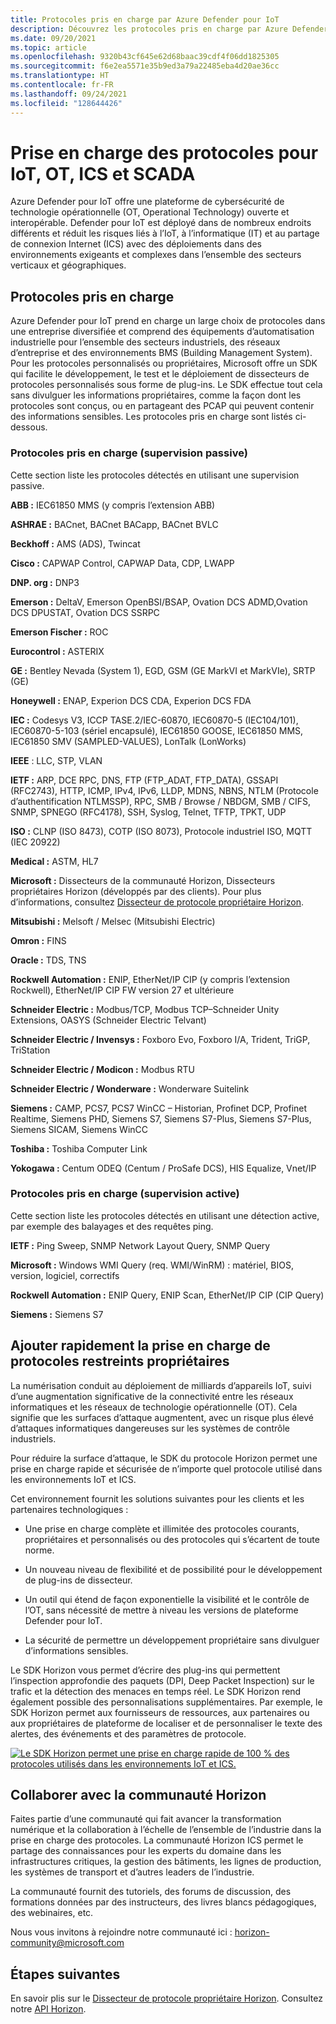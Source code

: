 ```yaml
---
title: Protocoles pris en charge par Azure Defender pour IoT
description: Découvrez les protocoles pris en charge par Azure Defender pour IoT.
ms.date: 09/20/2021
ms.topic: article
ms.openlocfilehash: 9320b43cf645e62d68baac39cdf4f06dd1825305
ms.sourcegitcommit: f6e2ea5571e35b9ed3a79a22485eba4d20ae36cc
ms.translationtype: HT
ms.contentlocale: fr-FR
ms.lasthandoff: 09/24/2021
ms.locfileid: "128644426"
---
```

# <a name="support-for-iot-ot-ics-and-scada-protocols"></a>Prise en charge des protocoles pour IoT, OT, ICS et SCADA

Azure Defender pour IoT offre une plateforme de cybersécurité de technologie opérationnelle (OT, Operational Technology) ouverte et interopérable. Defender pour IoT est déployé dans de nombreux endroits différents et réduit les risques liés à l’IoT, à l’informatique (IT) et au partage de connexion Internet (ICS) avec des déploiements dans des environnements exigeants et complexes dans l’ensemble des secteurs verticaux et géographiques.

## <a name="supported-protocols"></a>Protocoles pris en charge

Azure Defender pour IoT prend en charge un large choix de protocoles dans une entreprise diversifiée et comprend des équipements d’automatisation industrielle pour l’ensemble des secteurs industriels, des réseaux d’entreprise et des environnements BMS (Building Management System). Pour les protocoles personnalisés ou propriétaires, Microsoft offre un SDK qui facilite le développement, le test et le déploiement de dissecteurs de protocoles personnalisés sous forme de plug-ins. Le SDK effectue tout cela sans divulguer les informations propriétaires, comme la façon dont les protocoles sont conçus, ou en partageant des PCAP qui peuvent contenir des informations sensibles. Les protocoles pris en charge sont listés ci-dessous.

### <a name="supported-protocols-passive-monitoring"></a>Protocoles pris en charge (supervision passive)

Cette section liste les protocoles détectés en utilisant une supervision passive.

**ABB :** IEC61850 MMS (y compris l’extension ABB)

**ASHRAE :** BACnet, BACnet BACapp, BACnet BVLC

**Beckhoff :** AMS (ADS), Twincat 

**Cisco :** CAPWAP Control, CAPWAP Data, CDP,  LWAPP

**DNP. org :**  DNP3

**Emerson :** DeltaV, Emerson OpenBSI/BSAP, Ovation DCS ADMD,Ovation DCS DPUSTAT, Ovation DCS SSRPC

**Emerson Fischer :**  ROC

**Eurocontrol :** ASTERIX

**GE :**  Bentley Nevada (System 1),  EGD,  GSM (GE MarkVI et MarkVIe),  SRTP (GE)

**Honeywell :** ENAP, Experion DCS CDA, Experion DCS FDA

**IEC :** Codesys V3, ICCP TASE.2/IEC-60870, IEC60870-5 (IEC104/101), IEC60870-5-103 (sériel encapsulé), IEC61850 GOOSE, IEC61850 MMS, IEC61850 SMV (SAMPLED-VALUES), LonTalk (LonWorks)

**IEEE** : LLC, STP, VLAN

**IETF :** ARP, DCE RPC, DNS, FTP (FTP_ADAT, FTP_DATA), GSSAPI (RFC2743), HTTP, ICMP, IPv4, IPv6, LLDP, MDNS, NBNS, NTLM (Protocole d’authentification NTLMSSP), RPC, SMB / Browse / NBDGM, SMB / CIFS, SNMP, SPNEGO (RFC4178), SSH, Syslog, Telnet, TFTP, TPKT, UDP

**ISO :** CLNP (ISO 8473), COTP (ISO 8073), Protocole industriel ISO, MQTT (IEC 20922)

**Medical :** ASTM, HL7

**Microsoft :** Dissecteurs de la communauté Horizon, Dissecteurs propriétaires Horizon (développés par des clients). Pour plus d’informations, consultez [Dissecteur de protocole propriétaire Horizon](references-horizon-sdk.md).

**Mitsubishi :** Melsoft / Melsec (Mitsubishi Electric)

**Omron :** FINS

**Oracle :** TDS, TNS

**Rockwell Automation :** ENIP, EtherNet/IP CIP (y compris l’extension Rockwell), EtherNet/IP CIP FW version 27 et ultérieure

**Schneider Electric :** Modbus/TCP, Modbus TCP–Schneider Unity Extensions, OASYS (Schneider Electric Telvant) 

**Schneider Electric / Invensys :** Foxboro Evo, Foxboro I/A, Trident, TriGP, TriStation

**Schneider Electric / Modicon :** Modbus RTU

**Schneider Electric / Wonderware :** Wonderware Suitelink

**Siemens :** CAMP, PCS7, PCS7 WinCC – Historian, Profinet DCP, Profinet Realtime, Siemens PHD, Siemens S7, Siemens S7-Plus, Siemens S7-Plus, Siemens SICAM, Siemens WinCC

**Toshiba :** Toshiba Computer Link

**Yokogawa :** Centum ODEQ (Centum / ProSafe DCS), HIS Equalize, Vnet/IP

### <a name="supported-protocols-active-monitoring"></a>Protocoles pris en charge (supervision active)

Cette section liste les protocoles détectés en utilisant une détection active, par exemple des balayages et des requêtes ping.

**IETF :** Ping Sweep, SNMP Network Layout Query, SNMP Query

**Microsoft :** Windows WMI Query (req. WMI/WinRM) : matériel, BIOS, version, logiciel, correctifs

**Rockwell Automation :**  ENIP Query, ENIP Scan,  EtherNet/IP CIP (CIP Query)

**Siemens :** Siemens S7

## <a name="quickly-add-support-for-proprietary-restricted-protocols"></a>Ajouter rapidement la prise en charge de protocoles restreints propriétaires

La numérisation conduit au déploiement de milliards d’appareils IoT, suivi d’une augmentation significative de la connectivité entre les réseaux informatiques et les réseaux de technologie opérationnelle (OT). Cela signifie que les surfaces d’attaque augmentent, avec un risque plus élevé d’attaques informatiques dangereuses sur les systèmes de contrôle industriels.

Pour réduire la surface d’attaque, le SDK du protocole Horizon permet une prise en charge rapide et sécurisée de n’importe quel protocole utilisé dans les environnements IoT et ICS.

Cet environnement fournit les solutions suivantes pour les clients et les partenaires technologiques :

- Une prise en charge complète et illimitée des protocoles courants, propriétaires et personnalisés ou des protocoles qui s’écartent de toute norme.

- Un nouveau niveau de flexibilité et de possibilité pour le développement de plug-ins de dissecteur.

- Un outil qui étend de façon exponentielle la visibilité et le contrôle de l’OT, sans nécessité de mettre à niveau les versions de plateforme Defender pour IoT.

- La sécurité de permettre un développement propriétaire sans divulguer d’informations sensibles.

Le SDK Horizon vous permet d’écrire des plug-ins qui permettent l’inspection approfondie des paquets (DPI, Deep Packet Inspection) sur le trafic et la détection des menaces en temps réel. Le SDK Horizon rend également possible des personnalisations supplémentaires. Par exemple, le SDK Horizon permet aux fournisseurs de ressources, aux partenaires ou aux propriétaires de plateforme de localiser et de personnaliser le texte des alertes, des événements et des paramètres de protocole.

[![Le SDK Horizon permet une prise en charge rapide de 100 % des protocoles utilisés dans les environnements IoT et ICS.](media/concept-supported-protocols/sdk-horizon.png)](media/concept-supported-protocols/sdk-horizon-expanded.png#lightbox)

## <a name="collaborate-with-the-horizon-community"></a>Collaborer avec la communauté Horizon

Faites partie d’une communauté qui fait avancer la transformation numérique et la collaboration à l’échelle de l’ensemble de l’industrie dans la prise en charge des protocoles. La communauté Horizon ICS permet le partage des connaissances pour les experts du domaine dans les infrastructures critiques, la gestion des bâtiments, les lignes de production, les systèmes de transport et d’autres leaders de l’industrie.

La communauté fournit des tutoriels, des forums de discussion, des formations données par des instructeurs, des livres blancs pédagogiques, des webinaires, etc.

Nous vous invitons à rejoindre notre communauté ici : <horizon-community@microsoft.com>

## <a name="next-steps"></a>Étapes suivantes

En savoir plis sur le [Dissecteur de protocole propriétaire Horizon](references-horizon-sdk.md).
Consultez notre [API Horizon](references-horizon-api.md).
